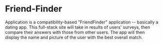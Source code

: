 # Friend-Finder
Application is a compatibility-based "FriendFinder" application -- basically a dating app. This full-stack site will take in results of users' surveys, then compare their answers with those from other users. The app will then display the name and picture of the user with the best overall match.
